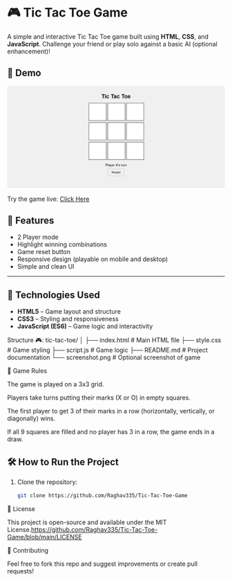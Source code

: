 
# 🎮 Tic Tac Toe Game

A simple and interactive Tic Tac Toe game built using **HTML**, **CSS**, and **JavaScript**. Challenge your friend or play solo against a basic AI (optional enhancement)!

## 📸 Demo

![Game Screenshot](https://github.com/Raghav335/Tic-Tac-Toe-Game/blob/main/screenshot%20tic%20tok%20toe%20game.jpg) <!-- Replace with your screenshot file path -->

Try the game live: [Click Here](https://tic-tac-toe-game-self-three.vercel.app/)


## 🧩 Features

- 2 Player mode
- Highlight winning combinations
- Game reset button
- Responsive design (playable on mobile and desktop)
- Simple and clean UI

---

## 🚀 Technologies Used

- **HTML5** – Game layout and structure
- **CSS3** – Styling and responsiveness
- **JavaScript (ES6)** – Game logic and interactivity

Structure 🎮:
tic-tac-toe/
│
├── index.html       # Main HTML file
├── style.css        # Game styling
├── script.js        # Game logic
├── README.md        # Project documentation
└── screenshot.png   # Optional screenshot of game

🎯 Game Rules

The game is played on a 3x3 grid.

Players take turns putting their marks (X or O) in empty squares.

The first player to get 3 of their marks in a row (horizontally, vertically, or diagonally) wins.

If all 9 squares are filled and no player has 3 in a row, the game ends in a draw.

## 🛠️ How to Run the Project

1. Clone the repository:

   ```bash
   git clone https://github.com/Raghav335/Tic-Tac-Toe-Game


📄 License

This project is open-source and available under the MIT License.https://github.com/Raghav335/Tic-Tac-Toe-Game/blob/main/LICENSE

🙌 Contributing

Feel free to fork this repo and suggest improvements or create pull requests!